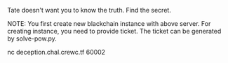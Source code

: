 Tate doesn't want you to know the truth. Find the secret.

NOTE: You first create new blackchain instance with above server. For creating instance, you need to provide ticket. The ticket can be generated by solve-pow.py.

nc deception.chal.crewc.tf 60002